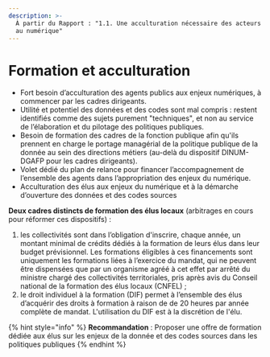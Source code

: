 ```yaml
---
description: >-
  À partir du Rapport : "1.1. Une acculturation nécessaire des acteurs publics
  au numérique"
---
```


# Formation et acculturation

* Fort besoin d’acculturation des agents publics aux enjeux numériques, à commencer par les cadres dirigeants. 
* Utilité et potentiel des données et des codes sont mal compris : restent identifiés comme des sujets purement "techniques", et non au service de l’élaboration et du pilotage des politiques publiques.
* Besoin de formation des cadres de la fonction publique afin qu'ils prennent en charge le portage managérial de la politique publique de la donnée au sein des directions métiers \(au-delà du dispositif DINUM-DGAFP pour les cadres dirigeants\).
* Volet dédié du plan de relance pour financer l’accompagnement de l’ensemble des agents dans l’appropriation des enjeux du numérique.
* Acculturation des élus aux enjeux du numérique et à la démarche d’ouverture des données et des codes sources 

**Deux cadres distincts de formation des élus locaux** \(arbitrages en cours pour réformer ces dispositifs\) :

1. les collectivités sont dans l’obligation d'inscrire, chaque année, un montant minimal de crédits dédiés à la formation de leurs élus dans leur budget prévisionnel. Les formations éligibles à ces financements sont uniquement les formations liées à l’exercice du mandat, qui ne peuvent être dispensées que par un organisme agréé à cet effet par arrêté du ministre chargé des collectivités territoriales, pris après avis du Conseil national de la formation des élus locaux \(CNFEL\) ;
2. le droit individuel à la formation \(DIF\) permet à l’ensemble des élus d’acquérir des droits à formation à raison de de 20 heures par année complète de mandat. L'utilisation du DIF est à la discrétion de l'élu.

{% hint style="info" %}
**Recommandation** : Proposer une offre de formation dédiée aux élus sur les enjeux de la donnée et des codes sources dans les politiques publiques
{% endhint %}

